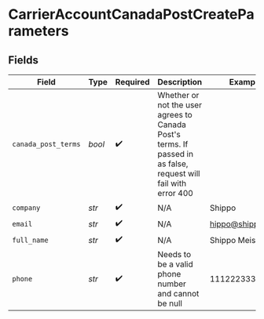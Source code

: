 # CarrierAccountCanadaPostCreateParameters


## Fields

| Field                                                                                                          | Type                                                                                                           | Required                                                                                                       | Description                                                                                                    | Example                                                                                                        |
| -------------------------------------------------------------------------------------------------------------- | -------------------------------------------------------------------------------------------------------------- | -------------------------------------------------------------------------------------------------------------- | -------------------------------------------------------------------------------------------------------------- | -------------------------------------------------------------------------------------------------------------- |
| `canada_post_terms`                                                                                            | *bool*                                                                                                         | :heavy_check_mark:                                                                                             | Whether or not the user agrees to Canada Post's terms. If passed in as false, request will fail with error 400 |                                                                                                                |
| `company`                                                                                                      | *str*                                                                                                          | :heavy_check_mark:                                                                                             | N/A                                                                                                            | Shippo                                                                                                         |
| `email`                                                                                                        | *str*                                                                                                          | :heavy_check_mark:                                                                                             | N/A                                                                                                            | hippo@shippo.com                                                                                               |
| `full_name`                                                                                                    | *str*                                                                                                          | :heavy_check_mark:                                                                                             | N/A                                                                                                            | Shippo Meister                                                                                                 |
| `phone`                                                                                                        | *str*                                                                                                          | :heavy_check_mark:                                                                                             | Needs to be a valid phone number and cannot be null                                                            | 1112223333                                                                                                     |